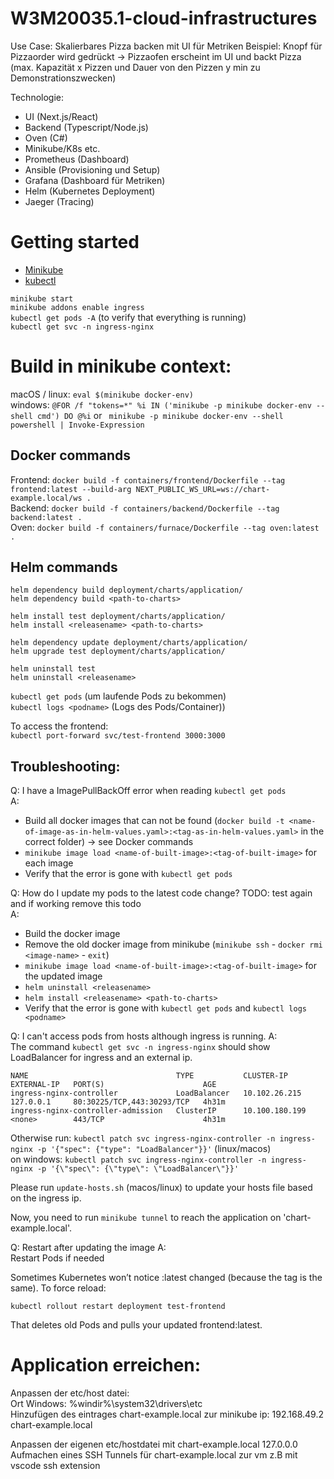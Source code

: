 # W3M20035.1-cloud-infrastructures
 Use Case: Skalierbares Pizza backen mit UI für Metriken
 Beispiel: Knopf für Pizzaorder wird gedrückt -> Pizzaofen erscheint im UI und backt Pizza 
(max. Kapazität x Pizzen und Dauer von den Pizzen y min zu Demonstrationszwecken)
 
Technologie: 
- UI (Next.js/React)
- Backend (Typescript/Node.js)
- Oven (C#)
- Minikube/K8s etc.
- Prometheus (Dashboard)
- Ansible (Provisioning und Setup)
- Grafana (Dashboard für Metriken)
- Helm (Kubernetes Deployment)
- Jaeger (Tracing)

# Getting started
- [Minikube](https://minikube.sigs.k8s.io/docs/start/)
- [kubectl](https://kubernetes.io/docs/tasks/tools/)

`minikube start`  
`minikube addons enable ingress`  
`kubectl get pods -A` (to verify that everything is running)  
`kubectl get svc -n ingress-nginx`  

# Build in minikube context:

macOS / linux: ```eval $(minikube docker-env)```  
windows: ```@FOR /f "tokens=*" %i IN ('minikube -p minikube docker-env --shell cmd') DO @%i``` or ``` minikube -p minikube docker-env --shell powershell | Invoke-Expression``` 

## Docker commands
Frontend: `docker build -f containers/frontend/Dockerfile --tag frontend:latest --build-arg NEXT_PUBLIC_WS_URL=ws://chart-example.local/ws .`  
Backend: `docker build -f containers/backend/Dockerfile --tag backend:latest .`  
Oven: `docker build -f containers/furnace/Dockerfile --tag oven:latest .`

## Helm commands

`helm dependency build deployment/charts/application/`  
`helm dependency build <path-to-charts>`  

`helm install test deployment/charts/application/`  
`helm install <releasename> <path-to-charts>`
 
`helm dependency update deployment/charts/application/`  
`helm upgrade test deployment/charts/application/`  

`helm uninstall test`  
`helm uninstall <releasename>`  

`kubectl get pods` (um laufende Pods zu bekommen)  
`kubectl logs <podname>` (Logs des Pods/Container))  

To access the frontend:  
`kubectl port-forward svc/test-frontend 3000:3000`  

## Troubleshooting:

Q: I have a ImagePullBackOff error when reading  `kubectl get pods`  
A:  
- Build all docker images that can not be found (`docker build -t <name-of-image-as-in-helm-values.yaml>:<tag-as-in-helm-values.yaml>` in the correct folder) -> see Docker commands
- `minikube image load <name-of-built-image>:<tag-of-built-image>` for each image
- Verify that the error is gone with `kubectl get pods`

Q: How do I update my pods to the latest code change? TODO: test again and if working remove this todo  
A:  
- Build the docker image
- Remove the old docker image from minikube (`minikube ssh` - `docker rmi <image-name>` - `exit`)
- `minikube image load <name-of-built-image>:<tag-of-built-image>` for the updated image
- `helm uninstall <releasename>`
- `helm install <releasename> <path-to-charts>`
- Verify that the error is gone with `kubectl get pods` and `kubectl logs <podname>`

Q: I can't access pods from hosts although ingress is running.
A:  
The command `kubectl get svc -n ingress-nginx` should show LoadBalancer for ingress and an external ip.
```
NAME                                 TYPE           CLUSTER-IP       EXTERNAL-IP   PORT(S)                      AGE
ingress-nginx-controller             LoadBalancer   10.102.26.215    127.0.0.1     80:30225/TCP,443:30293/TCP   4h31m
ingress-nginx-controller-admission   ClusterIP      10.100.180.199   <none>        443/TCP                      4h31m
```

Otherwise run: `kubectl patch svc ingress-nginx-controller -n ingress-nginx -p '{"spec": {"type": "LoadBalancer"}}'` (linux/macos)  
on windows: `kubectl patch svc ingress-nginx-controller -n ingress-nginx -p '{\"spec\": {\"type\": \"LoadBalancer\"}}'`  

Please run `update-hosts.sh` (macos/linux) to update your hosts file based on the ingress ip.

Now, you need to run `minikube tunnel` to reach the application on 'chart-example.local'.

Q: Restart after updating the image
A:  
Restart Pods if needed

Sometimes Kubernetes won’t notice :latest changed (because the tag is the same). To force reload:

```kubectl rollout restart deployment test-frontend```

That deletes old Pods and pulls your updated frontend:latest.

# Application erreichen:
Anpassen der etc/host datei:  
Ort Windows: %windir%\system32\drivers\etc  
Hinzufügen des eintrages chart-example.local zur  minikube ip:  192.168.49.2 chart-example.local  

Anpassen der eigenen etc/hostdatei mit chart-example.local 127.0.0.0  
Aufmachen eines SSH Tunnels für chart-example.local zur vm z.B mit vscode ssh extension  
